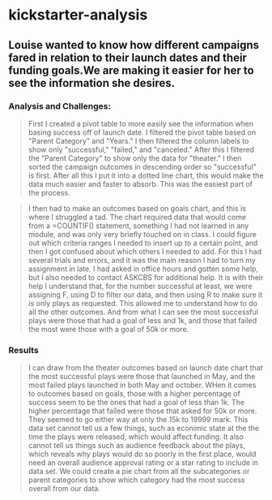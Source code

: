 # kickstarter-analysis

## Louise wanted to know how different campaigns fared in relation to their launch dates and their funding goals.We are making it easier for her to see the information she desires.

### Analysis and Challenges:
>First I created a pivot table to more easily see the information when basing success off of launch date. I filtered the pivot table based on "Parent Category" and "Years." I then filtered the column labels to show only "successful," "failed," and "canceled." After this I filtered the "Parent Category" to show only the data for "theater." I then sorted the campaign outcomes in descending order so "successful" is first. After all this I put it into a dotted line chart, this would make the data much easier and faster to absorb. This was the easiest part of the process.

>I then had to make an outcomes based on goals chart, and this is where I struggled a tad. The chart required data that would come from a =COUNTIF() statement, something I had not learned in any module, and was only very briefly touched on in class. I could figure out which criteria ranges I needed to insert up to a certain point, and then I got confused about which others I needed to add. For this I had several trials and errors, and it was the main reason I had to turn my assignment in late. I had asked in office hours and gotten some help, but I also needed to contact ASKCBS for additional help. It is with their help I understand that, for the number successful at least, we were assigning F, using D to filter our data, and then using R to make sure it is only plays as requested. This allowed me to understand how to do all the other outcomes. And from what I can see the most successful plays were those that had a goal of less and 1k, and those that failed the most were those with a goal of 50k or more.

### Results
> I can draw from the theater outcomes based on launch date chart that the most successful plays were those that launched in May, and the most failed plays launched in both May and october. WHen it comes to outcomes based on goals, those with a higher percentage of success seem to be the ones that had a goal of less than 1k. The higher percentage that failed were those that asked for 50k or more. They seemed to go either way at only the 15k to 19999 mark. This data set cannot tell us a few things, such as econimic state at the the time the plays were released, which would affect funding. It also cannot tell us things such as audience feedback about the plays, which reveals why plays would do so poorly in the first place, would need an overall audience approval rating or a star rating to include in data set. We could create a pie chart from all the subcategories or parent categories to show which category had the most success overall from our data.  
